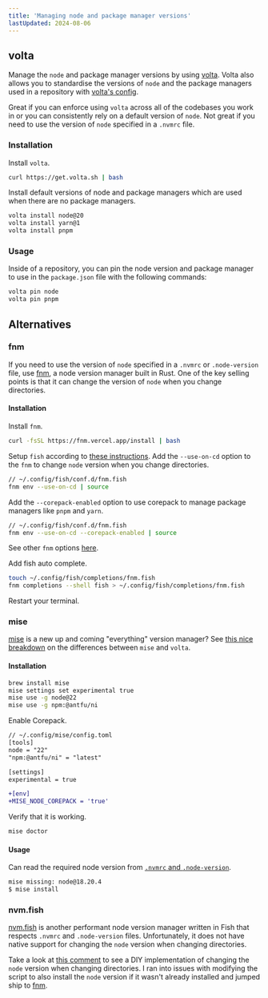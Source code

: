 ```yaml
---
title: 'Managing node and package manager versions'
lastUpdated: 2024-08-06
---
```


## volta

Manage the `node` and package manager versions by using [volta](https://docs.volta.sh/guide/). Volta also allows you to standardise the versions of `node` and the package managers used in a repository with [volta's config](https://docs.volta.sh/guide/understanding#managing-your-project).

Great if you can enforce using `volta` across all of the codebases you work in or you can consistently rely on a default version of `node`. Not great if you need to use the version of `node` specified in a `.nvmrc` file.

### Installation

Install `volta`.

```sh
curl https://get.volta.sh | bash
```

Install default versions of node and package managers which are used when there are no package managers.

```sh
volta install node@20
volta install yarn@1
volta install pnpm
```

### Usage

Inside of a repository, you can pin the node version and package manager to use in the `package.json` file with the following commands:

```sh
volta pin node
volta pin pnpm
```

## Alternatives

### fnm

If you need to use the version of `node` specified in a `.nvmrc` or `.node-version` file, use [fnm](https://github.com/Schniz/fnm), a node version manager built in Rust. One of the key selling points is that it can change the version of `node` when you change directories.

#### Installation

Install `fnm`.

```sh
curl -fsSL https://fnm.vercel.app/install | bash
```

Setup `fish` according to [these instructions](https://github.com/Schniz/fnm?tab=readme-ov-file#fish-shell). Add the `--use-on-cd` option to the `fnm` to change `node` version when you change directories.

```sh "--use-on-cd"
// ~/.config/fish/conf.d/fnm.fish
fnm env --use-on-cd | source
```

Add the `--corepack-enabled` option to use corepack to manage package managers like `pnpm` and `yarn`.

```sh "--corepack-enabled"
// ~/.config/fish/conf.d/fnm.fish
fnm env --use-on-cd --corepack-enabled | source
```

See other `fnm` options [here](https://github.com/Schniz/fnm/blob/master/docs/configuration.md).

Add fish auto complete.

```sh
touch ~/.config/fish/completions/fnm.fish
fnm completions --shell fish > ~/.config/fish/completions/fnm.fish
```

Restart your terminal.

### mise

[mise](https://mise.jdx.dev/) is a new up and coming "everything" version manager? See [this nice breakdown](https://ricostacruz.com/posts/mise-vs-volta) on the differences between `mise` and `volta`.

#### Installation

```sh
brew install mise
mise settings set experimental true
mise use -g node@22
mise use -g npm:@antfu/ni
```

Enable Corepack.

```diff
// ~/.config/mise/config.toml
[tools]
node = "22"
"npm:@antfu/ni" = "latest"

[settings]
experimental = true

+[env]
+MISE_NODE_COREPACK = 'true'
```

Verify that it is working.

```sh
mise doctor
```

#### Usage

Can read the required node version from [`.nvmrc` and `.node-version`](https://mise.jdx.dev/lang/node.html#nvmrc-and-node-version-support).

```sh
mise missing: node@18.20.4
$ mise install
```

### nvm.fish

[nvm.fish](https://github.com/jorgebucaran/nvm.fish) is another performant node version manager written in Fish that respects `.nvmrc` and `.node-version` files. Unfortunately, it does not have native support for changing the `node` version when changing directories.

Take a look at [this comment](https://github.com/jorgebucaran/nvm.fish/pull/186#issuecomment-1142412874) to see a DIY implementation of changing the `node` version when changing directories. I ran into issues with modifying the script to also install the `node` version if it wasn't already installed and jumped ship to [fnm](#fnm).
